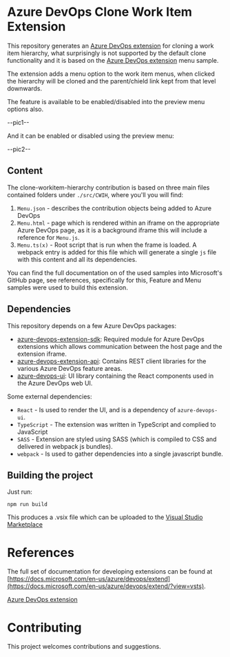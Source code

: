 # Azure DevOps Clone Work Item Extension

This repository generates an [Azure DevOps extension](https://docs.microsoft.com/en-us/azure/devops/extend/overview?view=vsts) for cloning a work item hierarchy, what surprisingly  is not supported by the default clone functionality and it is based on the [Azure DevOps extension](https://github.com/microsoft/azure-devops-extension-sample) menu sample.

The extension adds a menu option to the work item menus, when clicked the hierarchy will be cloned and the parent/chield link kept from that level downwards.

The feature is available to be enabled/disabled into the preview menu options also.

--pic1--

And it can be enabled or disabled using the preview menu:

--pic2--

## Content

The clone-workitem-hierarchy contribution is based on three main files contained folders under `./src/CWIH`, where you'll you will find:

1. `Menu.json` - describes the contribution objects being added to Azure DevOps
2. `Menu.html` - page which is rendered within an iframe on the appropriate Azure DevOps page, as it is a background iframe this will include a reference for `Menu.js`.
3. `Menu.ts(x)` - Root script that is run when the frame is loaded. A webpack entry is added for this file which will generate a single `js` file with this content and all its dependencies.

You can find the full documentation on of the used samples into Microsoft's GitHub page, see references, specifically for this, Feature and Menu samples were used to build this extension.

## Dependencies

This repository depends on a few Azure DevOps packages:

- [azure-devops-extension-sdk](https://github.com/Microsoft/azure-devops-extension-sdk): Required module for Azure DevOps extensions which allows communication between the host page and the extension iframe.
- [azure-devops-extension-api](https://github.com/Microsoft/azure-devops-extension-api): Contains REST client libraries for the various Azure DevOps feature areas.
- [azure-devops-ui](https://developer.microsoft.com/azure-devops): UI library containing the React components used in the Azure DevOps web UI.

Some external dependencies:

- `React` - Is used to render the UI, and is a dependency of `azure-devops-ui`.
- `TypeScript` - The extension was  written in TypeScript and complied to JavaScript
- `SASS` - Extension are styled using SASS (which is compiled to CSS and delivered in webpack js bundles).
- `webpack` - Is used to gather dependencies into a single javascript bundle.

## Building the project

Just run:

    npm run build

This produces a .vsix file which can be uploaded to the [Visual Studio Marketplace](https://marketplace.visualstudio.com/azuredevops)

# References

The full set of documentation for developing extensions can be found at [https://docs.microsoft.com/en-us/azure/devops/extend](https://docs.microsoft.com/en-us/azure/devops/extend/?view=vsts).

[Azure DevOps extension](https://github.com/microsoft/azure-devops-extension-sample)

# Contributing

This project welcomes contributions and suggestions.